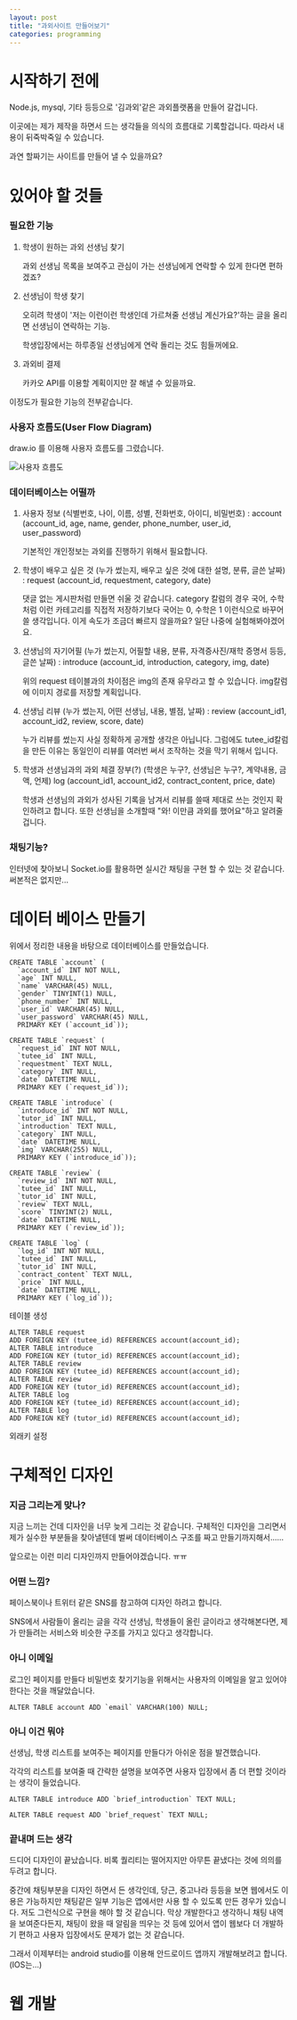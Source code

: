 ```yaml
---
layout: post
title: "과외사이트 만들어보기"
categories: programming
---
```


# 시작하기 전에

Node.js, mysql, 기타 등등으로 '김과외'같은 과외플랫폼을 만들어 갈겁니다.

이곳에는 제가 제작을 하면서 드는 생각들을 의식의 흐름대로 기록할겁니다. 따라서 내용이 뒤죽박죽일 수 있습니다.

과연 할짜기는 사이트를 만들어 낼 수 있을까요?

# 있어야 할 것들

### 필요한 기능

1. 학생이 원하는 과외 선생님 찾기

   과외 선생님 목록을 보여주고 관심이 가는 선생님에게 연락할 수 있게 한다면 편하겠죠?

2. 선생님이 학생 찾기

   오히려 학생이 '저는 이런이런 학생인데 가르쳐줄 선생님 계신가요?'하는 글을 올리면 선생님이 연락하는 기능.

   학생입장에서는 하루종일 선생님에게 연락 돌리는 것도 힘들꺼에요.

3. 과외비 결제

   카카오 API를 이용할 계획이지만 잘 해낼 수 있을까요.
   

이정도가 필요한 기능의 전부같습니다. 

### 사용자 흐름도(User Flow Diagram)

draw.io 를 이용해 사용자 흐름도를 그렸습니다.

![사용자 흐름도](https://haljjagi.github.io/assets/img/tutor-platform/1.png)

### 데이터베이스는 어떨까

1. 사용자 정보 (식별번호, 나이, 이름, 성별, 전화번호, 아이디, 비밀번호) : account (account_id, age, name, gender, phone_number, user_id, user_password)

   기본적인 개인정보는 과외를 진행하기 위해서 필요합니다.

3. 학생이 배우고 싶은 것 (누가 썼는지, 배우고 싶은 것에 대한 설명, 분류, 글쓴 날짜) : request (account_id, requestment, category, date)

   댓글 없는 게시판처럼 만들면 쉬울 것 같습니다. category 칼럼의 경우 국어, 수학처럼 이런 카테고리를 직접적 저장하기보다 국어는 0, 수학은 1 이런식으로 바꾸어 쓸 생각입니다. 이게 속도가 조금더 빠르지 않을까요? 일단 나중에 실험해봐야겠어요.

4. 선생님의 자기어필 (누가 썼는지, 어필할 내용, 분류, 자격증사진/재학 증명서 등등, 글쓴 날짜) : introduce (account_id, introduction, category, img, date)

   위의 request 테이블과의 차이점은 img의 존재 유무라고 할 수 있습니다. img칼럼에 이미지 경로를 저장할 계획입니다.

5. 선생님 리뷰 (누가 썼는지, 어떤 선생님, 내용, 별점, 날짜) : review (account_id1, account_id2, review, score, date)

   누가 리뷰를 썼는지 사실 정확하게 공개할 생각은 아닙니다. 그럼에도 tutee_id칼럼을 만든 이유는 동일인이 리뷰를 여러번 써서 조작하는 것을 막기 위해서 입니다.

6. 학생과 선생님과의 과외 체결 장부(?) (학생은 누구?, 선생님은 누구?, 계약내용, 금액, 언제) log (account_id1, account_id2, contract_content, price, date)

   학생과 선생님의 과외가 성사된 기록을 남겨서 리뷰를 쓸때 제대로 쓰는 것인지 확인하려고 합니다. 또한 선생님을 소개할때 "와! 이만큼 과외를 했어요"하고 알려줄겁니다.

### 채팅기능?

인터넷에 찾아보니 Socket.io를 활용하면 실시간 채팅을 구현 할 수 있는 것 같습니다. 써본적은 없지만...

# 데이터 베이스 만들기

위에서 정리한 내용을 바탕으로 데이터베이스를 만들었습니다.

```mysql
CREATE TABLE `account` (
  `account_id` INT NOT NULL,
  `age` INT NULL,
  `name` VARCHAR(45) NULL,
  `gender` TINYINT(1) NULL,
  `phone_number` INT NULL,
  `user_id` VARCHAR(45) NULL,
  `user_password` VARCHAR(45) NULL,
  PRIMARY KEY (`account_id`));
```

```mysql
CREATE TABLE `request` (
  `request_id` INT NOT NULL,
  `tutee_id` INT NULL,
  `requestment` TEXT NULL,
  `category` INT NULL,
  `date` DATETIME NULL,
  PRIMARY KEY (`request_id`));
```

```mysql
CREATE TABLE `introduce` (
  `introduce_id` INT NOT NULL,
  `tutor_id` INT NULL,
  `introduction` TEXT NULL,
  `category` INT NULL,
  `date` DATETIME NULL,
  `img` VARCHAR(255) NULL,
  PRIMARY KEY (`introduce_id`));
```

```mysql
CREATE TABLE `review` (
  `review_id` INT NOT NULL,
  `tutee_id` INT NULL,
  `tutor_id` INT NULL,
  `review` TEXT NULL,
  `score` TINYINT(2) NULL,
  `date` DATETIME NULL,
  PRIMARY KEY (`review_id`));
```

```mysql
CREATE TABLE `log` (
  `log_id` INT NOT NULL,
  `tutee_id` INT NULL,
  `tutor_id` INT NULL,
  `contract_content` TEXT NULL,
  `price` INT NULL,  
  `date` DATETIME NULL,
  PRIMARY KEY (`log_id`));
```
테이블 생성
```mysql
ALTER TABLE request
ADD FOREIGN KEY (tutee_id) REFERENCES account(account_id);
ALTER TABLE introduce
ADD FOREIGN KEY (tutor_id) REFERENCES account(account_id);
ALTER TABLE review
ADD FOREIGN KEY (tutee_id) REFERENCES account(account_id);
ALTER TABLE review
ADD FOREIGN KEY (tutor_id) REFERENCES account(account_id);
ALTER TABLE log
ADD FOREIGN KEY (tutee_id) REFERENCES account(account_id);
ALTER TABLE log
ADD FOREIGN KEY (tutor_id) REFERENCES account(account_id);
```
외래키 설정

# 구체적인 디자인

### 지금 그리는게 맞나?

지금 느끼는 건데 디자인을 너무 늦게 그리는 것 같습니다. 구체적인 디자인을 그리면서 제가 실수한 부분들을 찾아낼텐데 벌써 데이터베이스 구조를 짜고 만들기까지해서......

앞으로는 이런 미리 디자인까지 만들어야겠습니다. ㅠㅠ

### 어떤 느낌?

페이스북이나 트위터 같은 SNS를 참고하여 디자인 하려고 합니다.

SNS에서 사람들이 올리는 글을 각각 선생님, 학생들이 올린 글이라고 생각해본다면, 제가 만들려는 서비스와 비슷한 구조를 가지고 있다고 생각합니다.

### 아니 이메일

로그인 페이지를 만들다 비밀번호 찾기기능을 위해서는 사용자의 이메일을 알고 있어야 한다는 것을 깨달았습니다.

```mysql
ALTER TABLE account ADD `email` VARCHAR(100) NULL;
```

### 아니 이건 뭐야

선생님, 학생 리스트를 보여주는 페이지를 만들다가 아쉬운 점을 발견했습니다. 

각각의 리스트를 보여줄 때 간략한 설명을 보여주면 사용자 입장에서 좀 더 편할 것이라는 생각이 들었습니다.

```mysql
ALTER TABLE introduce ADD `brief_introduction` TEXT NULL;
```

```mysql
ALTER TABLE request ADD `brief_request` TEXT NULL;
```

### 끝내며 드는 생각

드디어 디자인이 끝났습니다. 비록 퀄리티는 떨어지지만 아무튼 끝냈다는 것에 의의를 두려고 합니다.

중간에 채팅부분을 디자인 하면서 든 생각인데, 당근, 중고나라 등등을 보면 웹에서도 이용은 가능하지만 채팅같은 일부 기능은 앱에서만 사용 할 수 있도록 만든 경우가 있습니다. 저도 그런식으로 구현을 해야 할 것 같습니다. 막상 개발한다고 생각하니 채팅 내역을 보여준다든지, 채팅이 왔을 때 알림을 띄우는 것 등에 있어서 앱이 웹보다 더 개발하기 편하고 사용자 입장에서도 문제가 없는 것 같습니다. 

그래서 이제부터는 android studio를 이용해 안드로이드 앱까지 개발해보려고 합니다.(IOS는...)

# 웹 개발

